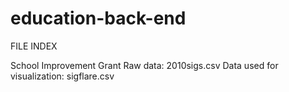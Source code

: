 # education-back-end

FILE INDEX

School Improvement Grant
Raw data: 2010sigs.csv
Data used for visualization: sigflare.csv

